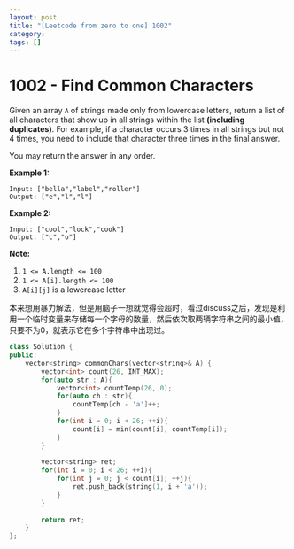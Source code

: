 ```yaml
---
layout: post
title: "[Leetcode from zero to one] 1002"
category: 
tags: []
---
```


# 1002 - Find Common Characters

Given an array `A` of strings made only from lowercase letters, return a list of all characters that show up in all strings within the list **(including duplicates)**.  For example, if a character occurs 3 times in all strings but not 4 times, you need to include that character three times in the final answer.

You may return the answer in any order.

 

**Example 1:**

```
Input: ["bella","label","roller"]
Output: ["e","l","l"]
```

**Example 2:**

```
Input: ["cool","lock","cook"]
Output: ["c","o"]
```

 

**Note:**

1. `1 <= A.length <= 100`
2. `1 <= A[i].length <= 100`
3. `A[i][j]` is a lowercase letter

本来想用暴力解法，但是用脑子一想就觉得会超时，看过discuss之后，发现是利用一个临时变量来存储每一个字母的数量，然后依次取两辆字符串之间的最小值，只要不为0，就表示它在多个字符串中出现过。

```c++
class Solution {
public:
    vector<string> commonChars(vector<string>& A) {
        vector<int> count(26, INT_MAX);
        for(auto str : A){
            vector<int> countTemp(26, 0);
            for(auto ch : str){
                countTemp[ch - 'a']++;
            }
            for(int i = 0; i < 26; ++i){
                count[i] = min(count[i], countTemp[i]);
            }
        }
        
        vector<string> ret;
        for(int i = 0; i < 26; ++i){
            for(int j = 0; j < count[i]; ++j){
                ret.push_back(string(1, i + 'a'));
            }
        }
        
        return ret;
    }
};
```

